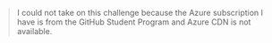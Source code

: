 > I could not take on this challenge because the Azure subscription I have is from the GitHub Student Program and Azure CDN is not available.